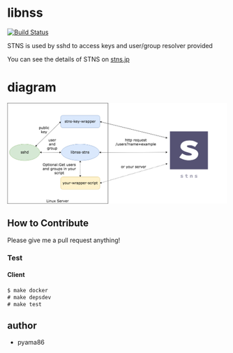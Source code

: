 # libnss
[![Build Status](https://travis-ci.org/STNS/libnss.svg?branch=master)](https://travis-ci.org/STNS/libnss)

STNS is used by sshd to access keys and user/group resolver provided

You can see the details of STNS on [stns.jp](http://stns.jp)

# diagram
![overview](https://raw.githubusercontent.com/STNS/STNS/master/docs/images/diagram.png)

## How to Contribute
Please give me a pull request anything!

### Test
#### Client
```
$ make docker
# make depsdev
# make test
```

## author
* pyama86
